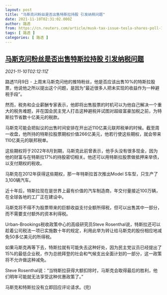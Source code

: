 ```yaml
---
layout: post
title: "马斯克问粉丝是否出售特斯拉持股 引发纳税问题"
date: 2021-11-10T02:31:02.000Z
author: 路透
from: https://cn.reuters.com/article/musk-tax-issue-tesla-shares-poll-1109-tu-idCNKBS2HV060
tags: [ 路透 ]
categories: [ 路透 ]
---
```

<!--1636511462000-->
[马斯克问粉丝是否出售特斯拉持股 引发纳税问题](https://cn.reuters.com/article/musk-tax-issue-tesla-shares-poll-1109-tu-idCNKBS2HV060)
------

<div>
<div><i>2021-11-10T02:12:11Z</i></div><p>路透11月9日 - 上周末马斯克问他的推特粉丝，他是否应该出售10%的特斯拉股票，他说他之所以提出这个问题，是因为“最近很多人把未实现的收益作为一种避税手段”。</p><p>然而，税务和企业薪酬专家表示，他即将出售股票的时机可以为他自己解决一个重大的税务难题，并在国会民主党人打击这种避税并试图对超级富豪加税之前，为特斯拉节省数十亿美元的税款。</p><p>马斯克可能会把拟议的出售时间安排在开出近110亿美元联邦税单的时候。截至周一收盘，他所持的特斯拉股票期权价值266亿美元，他若行使这些期权，就会带来110亿美元的联邦税单。</p><p>这些期权将于2022年8月到期，马斯克此前曾表示，他手头没有很多现金，因为他的财富与在特斯拉17%的持股密切相关。他还可以用特斯拉股票做抵押来举债，以支付期权的税收。</p><p>马斯克在2012年获得这些期权，那一年特斯拉首次推出Model S车型，只生产了3,100辆汽车。</p><p>近十年后，特斯拉现在是世界上最有价值的汽车制造商，年交付量接近100万辆，在全球各地的工厂正在建设中。</p><p>马斯克将不得不为股票带来的巨额收益支付全额所得税，但可以出售其中一部分，而不需要支付额外的资本利得税。</p><p>Urban-Brookings税收政策中心的高级研究员Steve Rosenthal说，特斯拉还可以趁着公司税法一项已实施数十年的规定，利用此举为转让给马斯克的股份相应地减免50多亿美元的所得税。</p><p>如果马斯克再等下去，特斯拉就有可能失去这种好处，因为民主党议员已经提出了15%的最低企业税，作为总统拜登的社会和气候支出全面计划的一部分，这一政策将不允许做这种减免。</p><p>Steve Rosenthal说：“当特斯拉获得大额扣除时，马斯克会取得最后的胜利，他们明年可能就无法享受这种优惠政策了。”</p><p>马斯克和特斯拉没有立即回应评论请求。(完)</p>
</div>
